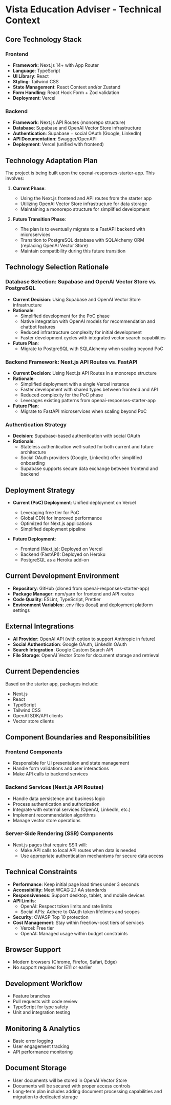 # Vista Education Adviser - Technical Context

## Core Technology Stack

### Frontend
- **Framework**: Next.js 14+ with App Router
- **Language**: TypeScript
- **UI Library**: React
- **Styling**: Tailwind CSS
- **State Management**: React Context and/or Zustand
- **Form Handling**: React Hook Form + Zod validation
- **Deployment**: Vercel

### Backend
- **Framework**: Next.js API Routes (monorepo structure) 
- **Database**: Supabase and OpenAI Vector Store infrastructure
- **Authentication**: Supabase + social OAuth (Google, LinkedIn)
- **API Documentation**: Swagger/OpenAPI
- **Deployment**: Vercel (unified with frontend)

## Technology Adaptation Plan
The project is being built upon the openai-responses-starter-app. This involves:

1. **Current Phase**:
   - Using the Next.js frontend and API routes from the starter app
   - Utilizing OpenAI Vector Store infrastructure for data storage
   - Maintaining a monorepo structure for simplified development

2. **Future Transition Phase**:
   - The plan is to eventually migrate to a FastAPI backend with microservices
   - Transition to PostgreSQL database with SQLAlchemy ORM (replacing OpenAI Vector Store)
   - Maintain compatibility during this future transition

## Technology Selection Rationale

### Database Selection: Supabase and OpenAI Vector Store vs. PostgreSQL
- **Current Decision**: Using Supabase and OpenAI Vector Store infrastructure
- **Rationale**:
  - Simplified development for the PoC phase
  - Native integration with OpenAI models for recommendation and chatbot features
  - Reduced infrastructure complexity for initial development
  - Faster development cycles with integrated vector search capabilities
- **Future Plan**:
  - Migrate to PostgreSQL with SQLAlchemy when scaling beyond PoC

### Backend Framework: Next.js API Routes vs. FastAPI
- **Current Decision**: Using Next.js API Routes in a monorepo structure
- **Rationale**:
  - Simplified deployment with a single Vercel instance
  - Faster development with shared types between frontend and API
  - Reduced complexity for the PoC phase
  - Leverages existing patterns from openai-responses-starter-app
- **Future Plan**:
  - Migrate to FastAPI microservices when scaling beyond PoC

### Authentication Strategy
- **Decision**: Supabase-based authentication with social OAuth
- **Rationale**:
  - Stateless authentication well-suited for both current and future architecture
  - Social OAuth providers (Google, LinkedIn) offer simplified onboarding
  - Supabase supports secure data exchange between frontend and backend

## Deployment Strategy
- **Current (PoC) Deployment**: Unified deployment on Vercel
  - Leveraging free tier for PoC
  - Global CDN for improved performance
  - Optimized for Next.js applications
  - Simplified deployment pipeline

- **Future Deployment**:
  - Frontend (Next.js): Deployed on Vercel
  - Backend (FastAPI): Deployed on Heroku
  - PostgreSQL as a Heroku add-on

## Current Development Environment
- **Repository**: GitHub (cloned from openai-responses-starter-app)
- **Package Manager**: npm/yarn for frontend and API routes
- **Code Quality**: ESLint, TypeScript, Prettier
- **Environment Variables**: .env files (local) and deployment platform settings

## External Integrations
- **AI Provider**: OpenAI API (with option to support Anthropic in future)
- **Social Authentication**: Google OAuth, LinkedIn OAuth
- **Search Integration**: Google Custom Search API
- **File Storage**: OpenAI Vector Store for document storage and retrieval

## Current Dependencies
Based on the starter app, packages include:
- Next.js
- React
- TypeScript
- Tailwind CSS
- OpenAI SDK/API clients
- Vector store clients

## Component Boundaries and Responsibilities

### Frontend Components
- Responsible for UI presentation and state management
- Handle form validations and user interactions
- Make API calls to backend services

### Backend Services (Next.js API Routes)
- Handle data persistence and business logic
- Process authentication and authorization
- Integrate with external services (OpenAI, LinkedIn, etc.)
- Implement recommendation algorithms
- Manage vector store operations

### Server-Side Rendering (SSR) Components
- Next.js pages that require SSR will:
  - Make API calls to local API routes when data is needed
  - Use appropriate authentication mechanisms for secure data access

## Technical Constraints
- **Performance**: Keep initial page load times under 3 seconds
- **Accessibility**: Meet WCAG 2.1 AA standards
- **Responsiveness**: Support desktop, tablet, and mobile devices
- **API Limits**: 
  - OpenAI: Respect token limits and rate limits
  - Social APIs: Adhere to OAuth token lifetimes and scopes
- **Security**: OWASP Top 10 protection
- **Cost Management**: Stay within free/low-cost tiers of services
  - Vercel: Free tier
  - OpenAI: Managed usage within budget constraints

## Browser Support
- Modern browsers (Chrome, Firefox, Safari, Edge)
- No support required for IE11 or earlier

## Development Workflow
- Feature branches
- Pull requests with code review
- TypeScript for type safety
- Unit and integration testing

## Monitoring & Analytics
- Basic error logging
- User engagement tracking
- API performance monitoring

## Document Storage
- User documents will be stored in OpenAI Vector Store
- Documents will be secured with proper access controls
- Long-term plan includes adding document processing capabilities and migration to dedicated storage
